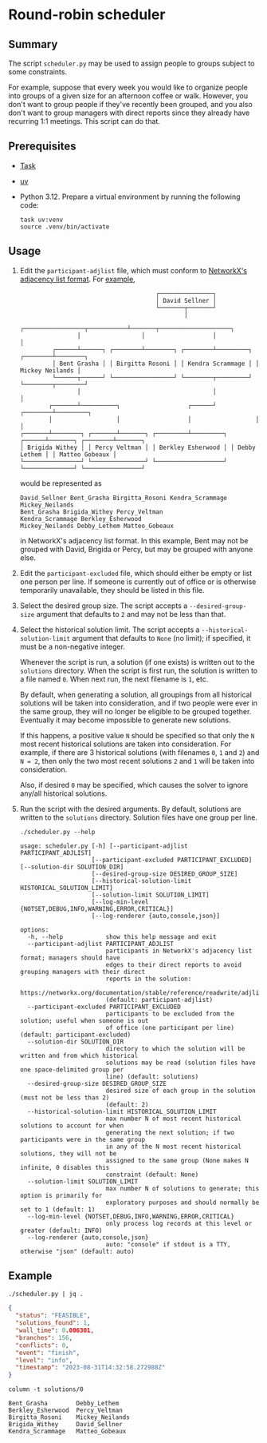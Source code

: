 <!-- vim: set ft=markdown : -->


# Round-robin scheduler

## Summary

The script `scheduler.py` may be used to assign people to groups subject to some constraints.

For example, suppose that every week you would like to organize people into groups of a given size
for an afternoon coffee or walk. However, you don't want to group people if they've recently been
grouped, and you also don't want to group managers with direct reports since they already have
recurring 1:1 meetings. This script can do that.

## Prerequisites

* [Task](https://taskfile.dev)

* [uv](https://github.com/astral-sh/uv#readme)

* Python 3.12. Prepare a virtual environment by running the following code:

    ``` shell
    task uv:venv
    source .venv/bin/activate
    ```

## Usage

1. Edit the `participant-adjlist` file, which must conform to [NetworkX's adjacency list
   format](https://networkx.org/documentation/stable/reference/readwrite/adjlist.html). For
   [example](https://cdn-cashy-static-assets.lucidchart.com/marketing/blog/2017Q1/7-types-organizational-structure/functional-org-structure-template.png),

    ```text
                                          ┌───────────────┐
                                          │ David Sellner │
                                          └───────┬───────┘
                                                  │
                    ┌─────────────────┬───────────┴───────┬────────────────────┐
                    │                 │                   │                    │
             ┌──────┴──────┐ ┌────────┴────────┐ ┌────────┴─────────┐ ┌────────┴────────┐
             │ Bent Grasha │ │ Birgitta Rosoni │ │ Kendra Scrammage │ │ Mickey Neilands │
             └──────┬──────┘ └─────────────────┘ └────────┬─────────┘ └────────┬────────┘
                    │                                     │                    │
            ┌───────┴──────────┐                   ┌──────┘           ┌────────┴─────────┐
            │                  │                   │                  │                  │
    ┌───────┴────────┐ ┌───────┴───────┐ ┌─────────┴─────────┐ ┌──────┴───────┐ ┌────────┴───────┐
    │ Brigida Withey │ │ Percy Veltman │ │ Berkley Esherwood │ │ Debby Lethem │ │ Matteo Gobeaux │
    └────────────────┘ └───────────────┘ └───────────────────┘ └──────────────┘ └────────────────┘
    ```

   would be represented as

    ```text
    David_Sellner Bent_Grasha Birgitta_Rosoni Kendra_Scrammage Mickey_Neilands
    Bent_Grasha Brigida_Withey Percy_Veltman
    Kendra_Scrammage Berkley_Esherwood
    Mickey_Neilands Debby_Lethem Matteo_Gobeaux
    ```

   in NetworkX's adjacency list format. In this example, Bent may not be grouped with David, Brigida
   or Percy, but may be grouped with anyone else.

1. Edit the `participant-excluded` file, which should either be empty or list one person per line.
   If someone is currently out of office or is otherwise temporarily unavailable, they should be
   listed in this file.

1. Select the desired group size. The script accepts a `--desired-group-size` argument that defaults
   to `2` and may not be less than that.

1. Select the historical solution limit. The script accepts a `--historical-solution-limit` argument
   that defaults to `None` (no limit); if specified, it must be a non-negative integer.

   Whenever the script is run, a solution (if one exists) is written out to the `solutions`
   directory. When the script is first run, the solution is written to a file named `0`. When next
   run, the next filename is `1`, etc.

   By default, when generating a solution, all groupings from all historical solutions will be
   taken into consideration, and if two people were ever in the same group, they will no longer be
   eligible to be grouped together. Eventually it may become impossible to generate new solutions.

   If this happens, a positive value `N` should be specified so that only the `N` most recent
   historical solutions are taken into consideration. For example, if there are 3 historical
   solutions (with filenames `0`, `1` and `2`) and `N = 2`, then only the two most recent solutions
   `2` and `1` will be taken into consideration.

   Also, if desired `0` may be specified, which causes the solver to ignore any/all historical
   solutions.

1. Run the script with the desired arguments. By default, solutions are written to the `solutions`
   directory. Solution files have one group per line.


    ```shell
    ./scheduler.py --help
    ```

    ```text
    usage: scheduler.py [-h] [--participant-adjlist PARTICIPANT_ADJLIST]
                        [--participant-excluded PARTICIPANT_EXCLUDED] [--solution-dir SOLUTION_DIR]
                        [--desired-group-size DESIRED_GROUP_SIZE]
                        [--historical-solution-limit HISTORICAL_SOLUTION_LIMIT]
                        [--solution-limit SOLUTION_LIMIT]
                        [--log-min-level {NOTSET,DEBUG,INFO,WARNING,ERROR,CRITICAL}]
                        [--log-renderer {auto,console,json}]

    options:
      -h, --help            show this help message and exit
      --participant-adjlist PARTICIPANT_ADJLIST
                            participants in NetworkX's adjacency list format; managers should have
                            edges to their direct reports to avoid grouping managers with their direct
                            reports in the solution:
                            https://networkx.org/documentation/stable/reference/readwrite/adjlist.html
                            (default: participant-adjlist)
      --participant-excluded PARTICIPANT_EXCLUDED
                            participants to be excluded from the solution; useful when someone is out
                            of office (one participant per line) (default: participant-excluded)
      --solution-dir SOLUTION_DIR
                            directory to which the solution will be written and from which historical
                            solutions may be read (solution files have one space-delimited group per
                            line) (default: solutions)
      --desired-group-size DESIRED_GROUP_SIZE
                            desired size of each group in the solution (must not be less than 2)
                            (default: 2)
      --historical-solution-limit HISTORICAL_SOLUTION_LIMIT
                            max number N of most recent historical solutions to account for when
                            generating the next solution; if two participants were in the same group
                            in any of the N most recent historical solutions, they will not be
                            assigned to the same group (None makes N infinite, 0 disables this
                            constraint (default: None)
      --solution-limit SOLUTION_LIMIT
                            max number N of solutions to generate; this option is primarily for
                            exploratory purposes and should normally be set to 1 (default: 1)
      --log-min-level {NOTSET,DEBUG,INFO,WARNING,ERROR,CRITICAL}
                            only process log records at this level or greater (default: INFO)
      --log-renderer {auto,console,json}
                            auto: "console" if stdout is a TTY, otherwise "json" (default: auto)
    ```

## Example

``` shell
./scheduler.py | jq .
```

``` json
{
  "status": "FEASIBLE",
  "solutions_found": 1,
  "wall_time": 0.006301,
  "branches": 156,
  "conflicts": 0,
  "event": "finish",
  "level": "info",
  "timestamp": "2023-08-31T14:32:58.272988Z"
}
```

``` shell
column -t solutions/0
```

``` text
Bent_Grasha        Debby_Lethem
Berkley_Esherwood  Percy_Veltman
Birgitta_Rosoni    Mickey_Neilands
Brigida_Withey     David_Sellner
Kendra_Scrammage   Matteo_Gobeaux
```
